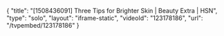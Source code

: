 {
    "title": "[1508436091] Three Tips for Brighter Skin | Beauty Extra | HSN",
    "type": "solo",
    "layout": "iframe-static",
    "videoId": "123178186",
    "url": "\/tvpembed\/123178186"
}